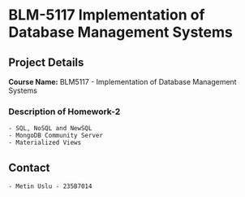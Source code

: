 # BLM-5117 Implementation of Database Management Systems

## Project Details
 **Course Name:** BLM5117 - Implementation of Database Management Systems

### Description of Homework-2
    - SQL, NoSQL and NewSQL 
    - MongoDB Community Server
    - Materialized Views

## Contact
    - Metin Uslu - 235B7014